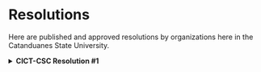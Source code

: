 # Resolutions

Here are published and approved resolutions by organizations here in the Catanduanes State University.


<details>
  <summary><b>CICT-CSC Resolution #1</b></summary>
  
  <p style="margin-bottom: 1px;"></p>
  <a href="https://github.com/rjmolina13/fcsc-site/raw/master/assets/pdf/CICT-CSC_Reso-001.pdf" target="_blank" rel="noopener noreferrer">Download soft copy</a>
  <p style="margin-bottom: 1px;"></p>

  <div style="max-width: 1000px; margin: 10px auto;">
    <object data="../assets/pdf/CICT-CSC_Reso-001.pdf" width="100%" height="700" type="application/pdf"></object>
  </div>
</details>
